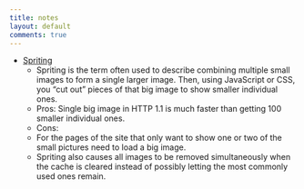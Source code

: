 ```yaml
---
title: notes
layout: default
comments: true
---
```


* [Spriting](https://http2-explained.haxx.se/content/en/part3.html#31-spriting)  
  - Spriting is the term often used to describe combining multiple small images to form a single larger image. Then, using JavaScript or CSS, you “cut out” pieces of that big image to show smaller individual ones.  
  - Pros: Single big image in HTTP 1.1 is much faster than getting 100 smaller individual ones.
  - Cons: 
   - For the pages of the site that only want to show one or two of the small pictures need to load a big image.
   - Spriting also causes all images to be removed simultaneously when the cache is cleared instead of possibly letting the most commonly used ones remain.
